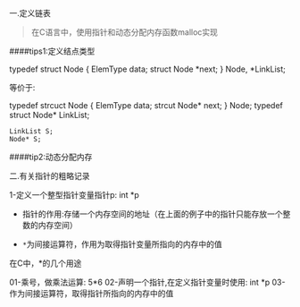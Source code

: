 一.定义链表

> 在C语言中，使用指针和动态分配内存函数malloc实现

####tips1:定义结点类型

typedef struct Node {
    ElemType data;
    struct Node *next;
} Node, *LinkList;

等价于:

typedef strcuct Node {
    ElemType data;
    strcut Node* next;
} Node;
typedef struct Node* LinkList;

```
LinkList S;
Node* S;
```

####tip2:动态分配内存



二.有关指针的粗略记录

1-定义一个整型指针变量指针p:  int *p

* 指针的作用:存储一个内存空间的地址（在上面的例子中的指针只能存放一个整数的内存空间）

* `*`为间接运算符，作用为取得指针变量所指向的内存中的值

在C中，*的几个用途

01-乘号，做乘法运算:  5*6
02-声明一个指针,在定义指针变量时使用: int *p
03-作为间接运算符，取得指针所指向的内存中的值

